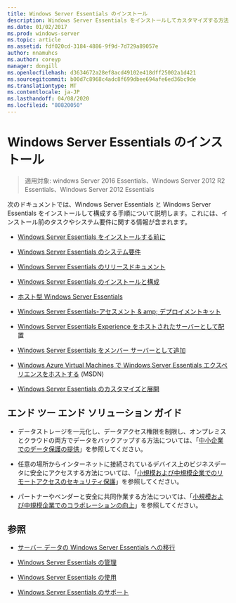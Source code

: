 ```yaml
---
title: Windows Server Essentials のインストール
description: Windows Server Essentials をインストールしてカスタマイズする方法について説明します。
ms.date: 01/02/2017
ms.prod: windows-server
ms.topic: article
ms.assetid: fdf020cd-3184-4886-9f9d-7d729a89057e
author: nnamuhcs
ms.author: coreyp
manager: dongill
ms.openlocfilehash: d3634672a28ef8acd49102e418dff25002a1d421
ms.sourcegitcommit: b00d7c8968c4adc8f699dbee694afe6ed36bc9de
ms.translationtype: MT
ms.contentlocale: ja-JP
ms.lasthandoff: 04/08/2020
ms.locfileid: "80820050"
---
```

# <a name="install-windows-server-essentials"></a>Windows Server Essentials のインストール

>適用対象: windows Server 2016 Essentials、Windows Server 2012 R2 Essentials、Windows Server 2012 Essentials

次のドキュメントでは、Windows Server Essentials と Windows Server Essentials をインストールして構成する手順について説明します。これには、インストール前のタスクやシステム要件に関する情報が含まれます。   
  
-   [Windows Server Essentials をインストールする前に](Before-You-Install-Windows-Server-Essentials.md)  
  
-   [Windows Server Essentials のシステム要件](../get-started/system-requirements.md)  
  
-   [Windows Server Essentials のリリースドキュメント](../get-started/release-notes.md)  
  
-   [Windows Server Essentials のインストールと構成](Install-and-Configure-Windows-Server-Essentials.md)  
  
-   [ホスト型 Windows Server Essentials](Hosted-Windows-Server-Essentials.md)  
  
-   [Windows Server Essentials-アセスメント & amp; デプロイメントキット](Assessment-and-Deployment-Kit-for-Windows-Server-Essentials.md)  
 
-   [Windows Server Essentials Experience をホストされたサーバーとして配](Deploy-Windows-Server-Essentials-Experience-as-a-Hosted-Server.md)置  
  
-   [Windows Server Essentials をメンバー サーバーとして追加](Add-Windows-Server-Essentials-as-a-Member-Server.md)  
  
-   [Windows Azure Virtual Machines で Windows Server Essentials エクスペリエンスをホストする](https://msdn.microsoft.com/library/dn520828.aspx) (MSDN)  
  
-   [Windows Server Essentials のカスタマイズと展開](Customize-and-Deploy-Windows-Server-Essentials.md)  

  
## <a name="end-to-end-solution-guides"></a>エンド ツー エンド ソリューション ガイド  
  
-    データストレージを一元化し、データアクセス権限を制限し、オンプレミスとクラウドの両方でデータをバックアップする方法については、「[中小企業でのデータ保護の提供](https://technet.microsoft.com/library/dn582043.aspx)」を参照してください。  
  
-    任意の場所からインターネットに接続されているデバイス上のビジネスデータに安全にアクセスする方法については、「[小規模および中規模企業でのリモートアクセスのセキュリティ保護](https://technet.microsoft.com/library/dn629457.aspx)」を参照してください。  
  
-    パートナーやベンダーと安全に共同作業する方法については、「[小規模および中規模企業でのコラボレーションの向上](https://technet.microsoft.com/library/dn747893.aspx)」を参照してください。  
  
## <a name="see-also"></a>参照  
    
  
-   [サーバー データの Windows Server Essentials への移行](../migrate/Migrate-Server-Data-to-Windows-Server-Essentials.md)  
  
-   [Windows Server Essentials の管理](../manage/Manage-Windows-Server-Essentials.md)  
  
-   [Windows Server Essentials の使用](../use/Use-Windows-Server-Essentials.md)  
  
-   [Windows Server Essentials のサポート](../support/Support-Windows-Server-Essentials.md)
